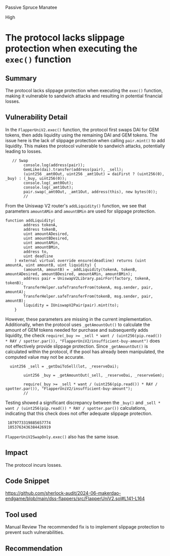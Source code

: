 Passive Spruce Manatee

High

# The protocol lacks slippage protection when executing the `exec()` function

## Summary
The protocol lacks slippage protection when executing the `exec()` function, making it vulnerable to sandwich attacks and resulting in potential financial losses.

## Vulnerability Detail
In the `FlapperUniV2.exec()` function, the protocol first swaps DAI for GEM tokens, then adds liquidity using the remaining DAI and GEM tokens. The issue here is the lack of slippage protection when calling `pair.mint()` to add liquidity. This makes the protocol vulnerable to sandwich attacks, potentially leading to losses.
```solidity
   // Swap
        console.log(address(pair));
        GemLike(dai).transfer(address(pair), _sell);
        (uint256 _amt0Out, uint256 _amt1Out) = daiFirst ? (uint256(0), _buy) : (_buy, uint256(0));
        console.log(_amt0Out);
        console.log(_amt1Out);
        pair.swap(_amt0Out, _amt1Out, address(this), new bytes(0));
        //

```

From the Uniswap V2 router's `addLiquidity()` function, we see that parameters `amountAMin` and `amountBMin` are used for slippage protection.
```solidity
function addLiquidity(
        address tokenA,
        address tokenB,
        uint amountADesired,
        uint amountBDesired,
        uint amountAMin,
        uint amountBMin,
        address to,
        uint deadline
    ) external virtual override ensure(deadline) returns (uint amountA, uint amountB, uint liquidity) {
        (amountA, amountB) = _addLiquidity(tokenA, tokenB, amountADesired, amountBDesired, amountAMin, amountBMin);
        address pair = UniswapV2Library.pairFor(factory, tokenA, tokenB);
        TransferHelper.safeTransferFrom(tokenA, msg.sender, pair, amountA);
        TransferHelper.safeTransferFrom(tokenB, msg.sender, pair, amountB);
        liquidity = IUniswapV2Pair(pair).mint(to);
    }

```

 However, these parameters are missing in the current implementation. Additionally, when the protocol uses `_getAmountOut()` to calculate the amount of GEM tokens needed for purchase and subsequently adds liquidity, the check `require(_buy >= _sell * want / (uint256(pip.read()) * RAY / spotter.par()), "FlapperUniV2/insufficient-buy-amount")` does not effectively provide slippage protection. Since `_getAmountOut()` is calculated within the protocol, if the pool has already been manipulated, the computed value may not be accurate.
```solidity
  uint256 _sell = _getDaiToSell(lot, _reserveDai);

        uint256 _buy = _getAmountOut(_sell, _reserveDai, _reserveGem);

        require(_buy >= _sell * want / (uint256(pip.read()) * RAY / spotter.par()), "FlapperUniV2/insufficient-buy-amount");
        //

```
Testing showed a significant discrepancy between the `_buy()` and `_sell * want / (uint256(pip.read()) * RAY / spotter.par())` calculations, indicating that this check does not offer adequate slippage protection. 
```solidity
 1079773319885657774
 1053763436384426919

```

`FlapperUniV2SwapOnly.exec()` also has the same issue.
## Impact
The protocol incurs losses.
## Code Snippet
https://github.com/sherlock-audit/2024-06-makerdao-endgame/blob/main/dss-flappers/src/FlapperUniV2.sol#L141-L164
## Tool used

Manual Review
The recommended fix is to implement slippage protection to prevent such vulnerabilities.

## Recommendation
